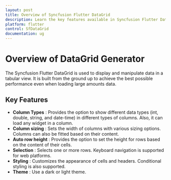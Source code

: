 ```yaml
---
layout: post
title: Overview of Syncfusion Flutter DataGrid
description: Learn the key features available in Syncfusion Flutter DataGrid and overview about Syncfusion Flutter DataGrid.
platform: flutter
control: SfDataGrid
documentation: ug
---
```


# Overview of DataGrid Generator 

The Syncfusion Flutter DataGrid is used to display and manipulate data in a tabular view. It is built from the ground up to achieve the best possible performance even when loading large amounts data.         

## Key Features

* **Column Types** : Provides the option to show different data types (int, double, string, and date-time) in different types of columns. Also, it can load any widget in a column.
* **Column sizing** : Sets the width of columns with various sizing options. Columns can also be fitted based on their content.
* **Auto row height** : Provides the option to set the height for rows based on the content of their cells.
* **Selection** : Selects one or more rows. Keyboard navigation is supported for web platforms.
* **Styling** : Customizes the appearance of cells and headers. Conditional styling is also supported.
* **Theme** : Use a dark or light theme.

